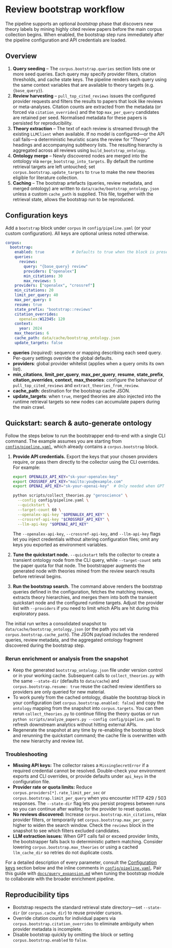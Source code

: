 # Review bootstrap workflow

The pipeline supports an optional *bootstrap* phase that discovers new theory
labels by mining highly cited review papers before the main corpus collection
begins.  When enabled, the bootstrap step runs immediately after the pipeline
configuration and API credentials are loaded.

## Overview

1. **Query seeding** – The `corpus.bootstrap.queries` section lists one or more
   seed queries.  Each query may specify provider filters, citation thresholds,
   and cache state keys.  The pipeline renders each query using the same context
   variables that are available to theory targets (e.g. `{base_query}`).
2. **Review harvesting** – `pull_top_cited_reviews` issues the configured
   provider requests and filters the results to papers that look like reviews or
   meta-analyses.  Citation counts are extracted from the metadata (or forced via
   `citation_overrides`) and the top `max_per_query` candidates are retained per
   seed.  Normalised metadata for these papers is persisted for reproducibility.
3. **Theory extraction** – The text of each review is streamed through the
   existing `LLMClient` when available.  If no model is configured—or the API
   call fails—a deterministic heuristic scans the review for “*Theory*” headings
   and accompanying subtheory lists.  The resulting hierarchy is aggregated
   across all reviews using `build_bootstrap_ontology`.
4. **Ontology merge** – Newly discovered nodes are merged into the ontology via
   `merge_bootstrap_into_targets`.  By default the runtime retrieval targets are
   left untouched; set `corpus.bootstrap.update_targets` to `true` to make the
   new theories eligible for literature collection.
5. **Caching** – The bootstrap artefacts (queries, review metadata, and merged
   ontology) are written to `data/cache/bootstrap_ontology.json` unless a custom
   `cache_path` is supplied.  This file, together with the retrieval state,
   allows the bootstrap run to be reproduced.

## Configuration keys

Add a `bootstrap` block under `corpus` in `config/pipeline.yaml` (or your custom
configuration).  All keys are optional unless noted otherwise.

```yaml
corpus:
  bootstrap:
    enabled: true            # Defaults to true when the block is present
    queries:
      reviews:
        query: "{base_query} review"
        providers: ["openalex"]
        min_citations: 30
        max_reviews: 5
    providers: ["openalex", "crossref"]
    min_citations: 20
    limit_per_query: 40
    max_per_query: 8
    resume: true
    state_prefix: "bootstrap::reviews"
    citation_overrides:
      openalex:W12345: 120
    context:
      year: 2024
    max_theories: 6
    cache_path: data/cache/bootstrap_ontology.json
    update_targets: false
```

- **queries** *(required)*: sequence or mapping describing each seed query.
  Per-query settings override the global defaults.
- **providers**: global provider whitelist (applies when a query omits its own
  list).
- **min_citations**, **limit_per_query**, **max_per_query**, **resume**,
  **state_prefix**, **citation_overrides**, **context**, **max_theories**:
  configure the behaviour of `pull_top_cited_reviews` and
  `extract_theories_from_review`.
- **cache_path**: destination for the bootstrap cache JSON.
- **update_targets**: when `true`, merged theories are also injected into the
  runtime retrieval targets so new nodes can accumulate papers during the main
  crawl.

## Quickstart: search & auto-generate ontology

Follow the steps below to run the bootstrapper end-to-end with a single CLI
command. The example assumes you are starting from
[`config/pipeline.yaml`](../config/pipeline.yaml), which already contains a
`corpus.bootstrap` block.

1. **Provide API credentials.** Export the keys that your chosen providers
   require, or pass them directly to the collector using the CLI overrides. For
   example:

   ```bash
   export OPENALEX_API_KEY="sk-your-openalex-key"
   export CROSSREF_API_KEY="mailto:you@example.com"
   export OPENAI_API_KEY="sk-your-openai-key"  # Only needed when GPT extraction is enabled

   python scripts/collect_theories.py "geroscience" \
     --config config/pipeline.yaml \
     --quickstart \
     --target-count 60 \
     --openalex-api-key "$OPENALEX_API_KEY" \
     --crossref-api-key "$CROSSREF_API_KEY" \
     --llm-api-key "$OPENAI_API_KEY"
   ```

   The `--openalex-api-key`, `--crossref-api-key`, and `--llm-api-key` flags let
   you inject credentials without altering configuration files; omit any keys
   you exported as environment variables.

2. **Tune the quickstart node.** `--quickstart` tells the collector to create a
   transient ontology node from the CLI query, while `--target-count` sets the
   paper quota for that node. The bootstrapper augments the generated node with
   theories mined from the review search results before retrieval begins.

3. **Run the bootstrap search.** The command above renders the bootstrap queries
   defined in the configuration, fetches the matching reviews, extracts theory
   hierarchies, and merges them into both the transient quickstart node and the
   configured runtime targets. Adjust the provider list with `--providers` if
   you need to limit which APIs are hit during this exploratory pass.

The initial run writes a consolidated snapshot to
`data/cache/bootstrap_ontology.json` (or the path you set via
`corpus.bootstrap.cache_path`). The JSON payload includes the rendered queries,
review metadata, and the aggregated ontology fragment discovered during the
bootstrap step.

### Rerun enrichment or analysis from the snapshot

- Keep the generated `bootstrap_ontology.json` file under version control or in
  your working cache. Subsequent calls to `collect_theories.py` with the same
  `--state-dir` (defaults to `data/cache`) and `corpus.bootstrap.resume: true`
  reuse the cached review identifiers so providers are only queried for new
  material.
- To work purely from the cached ontology, disable the bootstrap block in your
  configuration (set `corpus.bootstrap.enabled: false`) and copy the
  `ontology` mapping from the snapshot into `corpus.targets`. You can then rerun
  `collect_theories.py` to continue filling the theory quotas or run
  `python scripts/analyze_papers.py --config config/pipeline.yaml` to refresh
  downstream analytics without hitting external APIs.
- Regenerate the snapshot at any time by re-enabling the bootstrap block and
  rerunning the quickstart command; the cache file is overwritten with the new
  hierarchy and review list.

### Troubleshooting

- **Missing API keys:** The collector raises a `MissingSecretError` if a required
  credential cannot be resolved. Double-check your environment exports and CLI
  overrides, or provide defaults under `api_keys` in the configuration file.
- **Provider rate or quota limits:** Reduce `corpus.providers[*].rate_limit_per_sec`
  or `corpus.bootstrap.limit_per_query` when you encounter HTTP 429 / 503
  responses. The `--state-dir` flag lets you persist progress between runs so
  you can continue after waiting for the provider to reset quotas.
- **No reviews discovered:** Increase `corpus.bootstrap.min_citations`, relax
  provider filters, or temporarily set `corpus.bootstrap.max_per_query` higher
  to widen the search window. Check the `reviews` block in the snapshot to see
  which filters excluded candidates.
- **LLM extraction issues:** When GPT calls fail or exceed provider limits, the
  bootstrapper falls back to deterministic pattern matching. Consider lowering
  `corpus.bootstrap.max_theories` or using a cached `llm_cache_dir` so retries
  do not duplicate costs.

For a detailed description of every parameter, consult the
[Configuration keys](#configuration-keys) section below and the inline comments
in [`config/pipeline.yaml`](../config/pipeline.yaml). Pair this guide with
[`docs/query_expansion.md`](query_expansion.md) when tuning the bootstrap module
to collaborate with the broader enrichment pipeline.

## Reproducibility tips

- Bootstrap respects the standard retrieval state directory—set
  `--state-dir` (or `corpus.cache_dir`) to reuse provider cursors.
- Override citation counts for individual papers via
  `corpus.bootstrap.citation_overrides` to eliminate ambiguity when provider
  metadata is incomplete.
- Disable bootstrap quickly by omitting the block or setting
  `corpus.bootstrap.enabled` to `false`.
